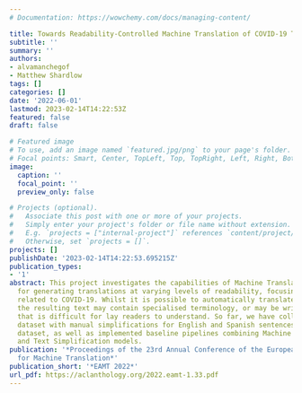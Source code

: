 ```yaml
---
# Documentation: https://wowchemy.com/docs/managing-content/

title: Towards Readability-Controlled Machine Translation of COVID-19 Texts
subtitle: ''
summary: ''
authors:
- alvamanchegof
- Matthew Shardlow
tags: []
categories: []
date: '2022-06-01'
lastmod: 2023-02-14T14:22:53Z
featured: false
draft: false

# Featured image
# To use, add an image named `featured.jpg/png` to your page's folder.
# Focal points: Smart, Center, TopLeft, Top, TopRight, Left, Right, BottomLeft, Bottom, BottomRight.
image:
  caption: ''
  focal_point: ''
  preview_only: false

# Projects (optional).
#   Associate this post with one or more of your projects.
#   Simply enter your project's folder or file name without extension.
#   E.g. `projects = ["internal-project"]` references `content/project/deep-learning/index.md`.
#   Otherwise, set `projects = []`.
projects: []
publishDate: '2023-02-14T14:22:53.695215Z'
publication_types:
- '1'
abstract: This project investigates the capabilities of Machine Translation models
  for generating translations at varying levels of readability, focusing on texts
  related to COVID-19. Whilst it is possible to automatically translate this information,
  the resulting text may contain specialised terminology, or may be written in a style
  that is difficult for lay readers to understand. So far, we have collected a new
  dataset with manual simplifications for English and Spanish sentences in the TICO-19
  dataset, as well as implemented baseline pipelines combining Machine Translation
  and Text Simplification models.
publication: '*Proceedings of the 23rd Annual Conference of the European Association
  for Machine Translation*'
publication_short: '*EAMT 2022*'  
url_pdf: https://aclanthology.org/2022.eamt-1.33.pdf
---
```


